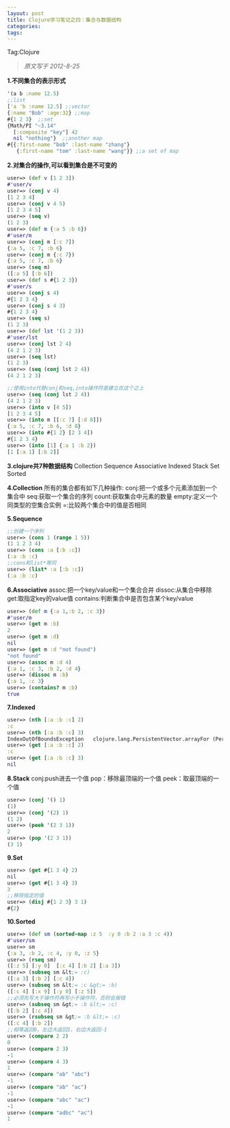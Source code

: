 ```yaml
---
layout: post
title: Clojure学习笔记之四：集合与数据结构
categories:
tags:
---
```


Tag:Clojure

> *原文写于 2012-8-25*

**1.不同集合的表示形式** 
```clojure
'(a b :name 12.5) 
;;list
['a 'b :name 12.5] ;;vector
{:name "Bob" :age:32} ;;map
#{1 2 3}  ;;set
{Math/PI "~3.14"
  [:composite "key"] 42
  nil "nothing"}  ;;another map
#{{:first-name "bob" :last-name "zhang"}
   {:first-name "tom" :last-name "wang"}} ;;a set of map
```

**2.对集合的操作,可以看到集合是不可变的** 
```clojure
user=> (def v [1 2 3])
#'user/v
user=> (conj v 4)
[1 2 3 4]
user=> (conj v 4 5)
[1 2 3 4 5]
user=> (seq v)
(1 2 3)
user=> (def m {:a 5 :b 6})
#'user/m
user=> (conj m [:c 7])
{:a 5, :c 7, :b 6}
user=> (conj m {:c 7})
{:a 5, :c 7, :b 6}
user=> (seq m)
([:a 5] [:b 6])
user=> (def s #{1 2 3})
#'user/s
user=> (conj s 4)
#{1 2 3 4}
user=> (conj s 4 3)
#{1 2 3 4}
user=> (seq s)
(1 2 3)
user=> (def lst '(1 2 3))
#'user/lst
user=> (conj lst 2 4)
(4 2 1 2 3)
user=> (seq lst)
(1 2 3)
user=> (seq (conj lst 2 4))
(4 2 1 2 3) 

;;使用into代替conj和seq,into操作符是建立在这个之上
user=> (seq (conj lst 2 4))
(4 2 1 2 3)
user=> (into v [4 5])
[1 2 3 4 5]
user=> (into m [[:c 7] [:d 8]])
{:a 5, :c 7, :b 6, :d 8}
user=> (into #{1 2} [2 3 4])
#{1 2 3 4}
user=> (into [1] {:a 1 :b 2})
[1 [:a 1] [:b 2]]
```

**3.clojure共7种数据结构** 
Collection Sequence Associative Indexed Stack Set Sorted 

**4.Collection** 
所有的集合都有如下几种操作: conj:把一个或多个元素添加到一个集合中 seq:获取一个集合的序列 count:获取集合中元素的数量 empty:定义一个同类型的空集合实例 =:比较两个集合中的值是否相同 

**5.Sequence** 
```clojure
;;创建一个序列
user=> (cons 1 (range 1 5))
(1 1 2 3 4)
user=> (cons :a [:b :c])
(:a :b :c)
;;cons和list*等同
user=> (list* :a [:b :c])
(:a :b :c)
```

**6.Associative** 
assoc:把一个key/value和一个集合合并 dissoc:从集合中移除 get:取指定key的value值 contains:判断集合中是否包含某个key/value 
```clojure
user=> (def m {:a 1,:b 2, :c 3})
#'user/m
user=> (get m :b)
2
user=> (get m :d)
nil
user=> (get m :d "not found")
"not found"
user=> (assoc m :d 4)
{:a 1, :c 3, :b 2, :d 4}
user=> (dissoc m :b)
{:a 1, :c 3}
user=> (contains? m :b)
true
```

**7.Indexed** 
```clojure
user=> (nth [:a :b :c] 2)
:c
user=> (nth [:a :b :c] 3)
IndexOutOfBoundsException   clojure.lang.PersistentVector.arrayFor (PersistentVector.java:106)
user=> (get [:a :b :c] 2)
:c
user=> (get [:a :b :c] 3)
nil
```

**8.Stack** 
conj:push进去一个值 pop：移除最顶端的一个值 peek：取最顶端的一个值 
```clojure
user=> (conj '() 1)
(1)
user=> (conj '(2) 1)
(1 2)
user=> (peek '(2 3 1))
2
user=> (pop '(2 3 1))
(3 1)
```

**9.Set** 
```clojure
user=> (get #{1 3 4} 2)
nil
user=> (get #{1 3 4} 3)
3
;;移除指定的值
user=> (disj #{1 2 3} 3 1)
#{2}
```

**10.Sorted** 
```clojure
user=> (def sm (sorted-map :z 5  :y 0 :b 2 :a 3 :c 4))
#'user/sm
user=> sm
{:a 3, :b 2, :c 4, :y 0, :z 5}
user=> (rseq sm)
([:z 5] [:y 0]  [:c 4] [:b 2] [:a 3])
user=> (subseq sm &lt;= :c)
([:a 3] [:b 2] [:c 4])
user=> (subseq sm &lt;= :c &gt;= :b)
([:c 4] [:x 9] [:y 0] [:z 5])
;;必须先写大于操作符再写小于操作符，否则会报错
user=> (subseq sm &gt;= :b &lt;= :c)
([:b 2] [:c 4])
user=> (rsubseq sm &gt;= :b &lt;= :c)
([:c 4] [:b 2])
;;相等返回0，左边大返回1，右边大返回-1
user=> (compare 2 2)
0
user=> (compare 2 3)
-1
user=> (compare 4 3)
1
user=> (compare "ab" "abc")
-1
user=> (compare "ab" "ac")
-1
user=> (compare "abc" "ac")
-1
user=> (compare "adbc" "ac")
1
```
